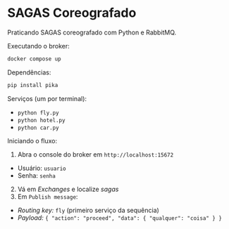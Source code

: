 # SAGAS Coreografado

Praticando SAGAS coreografado com Python e RabbitMQ.

Executando o broker:

```bash
docker compose up
```

Dependências:

```bash
pip install pika
```
 
Serviços (um por terminal):
* `python fly.py`
* `python hotel.py`
* `python car.py`

Iniciando o fluxo:

1. Abra o console do broker em `http://localhost:15672`
  * Usuário: `usuario`
  * Senha: `senha`
2. Vá em _Exchanges_ e localize _sagas_
3. Em `Publish message`:
  * _Routing key:_ `fly` (primeiro serviço da sequência)
  * _Payload:_ `{ "action": "proceed", "data": { "qualquer": "coisa" } }`



